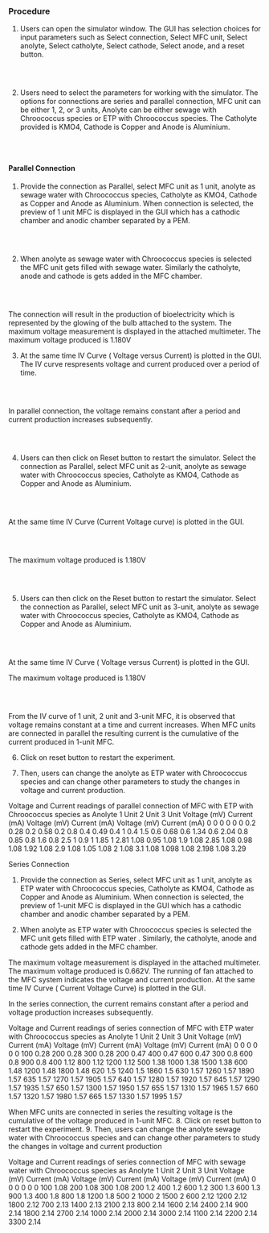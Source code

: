 ### Procedure

1.	Users can open the simulator window. The GUI has selection choices for input parameters such as  Select connection, Select MFC unit, Select anolyte, Select catholyte, Select cathode, Select anode, and a reset button.


<img src="images/21.png" title="" />

&nbsp;
 
2.	Users need to select the parameters for working with the simulator. The options for connections are series and parallel connection, MFC unit can be either 1, 2, or 3 units, Anolyte can be either sewage with Chroococcus species or ETP with Chroococcus species. The Catholyte provided is KMO4, Cathode is Copper and Anode is Aluminium. 

<img src="images/22.png" title="" />

&nbsp;
 
 
#### Parallel Connection


1.	Provide the connection as Parallel, select MFC unit as 1 unit, anolyte as sewage water with Chroococcus species, Catholyte as KMO4, Cathode as Copper and Anode as Aluminium. When connection is selected, the preview of 1 unit MFC is displayed in the GUI which has a cathodic chamber and anodic chamber separated by a PEM. 

<img src="images/23.png" title="" />

&nbsp;
  

2.	When anolyte as sewage water with Chroococcus species is selected the MFC unit gets filled with sewage water. Similarly the catholyte, anode and cathode is gets added in the MFC chamber. 


<img src="images/4.png" title="" />

&nbsp;
 
The connection will result in the production of bioelectricity which is represented by the glowing of the bulb attached to the system. The maximum voltage measurement is displayed in the attached multimeter. The maximum voltage produced is 1.180V


3.	At the same time IV Curve ( Voltage versus Current) is plotted in the GUI. The IV curve respresents voltage and current produced over a period of time.


<img src="images/5.png" title="" />

&nbsp;
 
 
In parallel connection, the voltage remains constant after a period and current production increases subsequently.

<img src="images/6.png" title="" />

&nbsp;
 

4.	Users can then click on Reset button to restart the simulator. Select the connection as Parallel, select MFC unit as 2-unit, anolyte as sewage water with Chroococcus species, Catholyte as KMO4, Cathode as Copper and Anode as Aluminium.  


<img src="images/7.png" title="" />

&nbsp;
 

At the same time IV Curve (Current Voltage curve) is plotted in the GUI.


<img src="images/8.png" title="" />

&nbsp;
 
 
The maximum voltage produced is 1.180V


<img src="images/9.png" title="" />

&nbsp;
 

5.	Users can then click on the Reset button to restart the simulator. Select the connection as Parallel, select MFC unit as 3-unit, anolyte as sewage water with Chroococcus species, Catholyte as KMO4, Cathode as Copper and Anode as Aluminium. 


<img src="images/10.png" title="" />

&nbsp;
 

At the same time IV Curve ( Voltage versus Current) is plotted in the GUI.


The maximum voltage produced is 1.180V



<img src="images/11.png" title="" />

&nbsp;
 

From the IV curve of 1 unit, 2 unit and 3-unit MFC, it is observed that voltage remains constant at a time and current increases. When MFC units are connected in parallel the resulting current is the cumulative of the current produced in 1-unit MFC. 

6. Click on reset button to restart the experiment.

7.	Then, users can change the anolyte as ETP water with Chroococcus species and can change other parameters to study the changes in voltage and current production.







Voltage and Current readings of parallel connection of MFC with ETP with Chroococcus species as Anolyte
1 Unit	2 Unit	3 Unit
Voltage (mV)	Current
(mA)	Voltage
(mV)	Current
(mA)	Voltage
(mV)	Current
(mA)
0	0	0	0	0	0
0.2	0.28	0.2	0.58	0.2	0.8
0.4	0.49	0.4	1	0.4	1.5
0.6	0.68	0.6	1.34	0.6	2.04
0.8	0.85	0.8	1.6	0.8	2.5
1	0.9	1	1.85	1	2.81
1.08	0.95	1.08	1.9	1.08	2.85
1.08	0.98	1.08	1.92	1.08	2.9
1.08	1.05	1.08	2	1.08	3.1
1.08	1.098	1.08	2.198	1.08	3.29

Series Connection
1.	Provide the connection as Series, select MFC unit as 1 unit, anolyte as ETP water with Chroococcus species, Catholyte as KMO4, Cathode as Copper and Anode as Aluminium. When connection is selected, the preview of 1-unit MFC is displayed in the GUI which has a cathodic chamber and anodic chamber separated by a PEM. 
 

2.	When anolyte as ETP water with Chroococcus species is selected the MFC unit gets filled with ETP water . Similarly, the catholyte, anode and cathode gets added in the MFC chamber.
 
The maximum voltage measurement is displayed in the attached multimeter. The maximum voltage produced is 0.662V. The running of fan attached to the MFC system indicates the voltage and current production. 
At the same time IV Curve ( Current Voltage Curve) is plotted in the GUI.

 
In the series connection, the current remains constant after a period and voltage production increases subsequently.
 

Voltage and Current readings of series connection of MFC with ETP water with Chroococcus species as Anolyte
1 Unit	2 Unit	3 Unit
Voltage (mV)	Current
(mA)	Voltage
(mV)	Current
(mA)	Voltage
(mV)	Current
(mA)
0	0	0	0	0	0
100	0.28	200	0.28	300	0.28
200	0.47	400	0.47	600	0.47
300	0.8	600	0.8	900	0.8
400	1.12	800	1.12	1200	1.12
500	1.38	1000	1.38	1500	1.38
600	1.48	1200	1.48	1800	1.48
620	1.5	1240	1.5	1860	1.5
630	1.57	1260	1.57	1890	1.57
635	1.57	1270	1.57	1905	1.57
640	1.57	1280	1.57	1920	1.57
645	1.57	1290	1.57	1935	1.57
650	1.57	1300	1.57	1950	1.57
655	1.57	1310	1.57	1965	1.57
660	1.57	1320	1.57	1980	1.57
665	1.57	1330	1.57	1995	1.57

When MFC units are connected in series the resulting voltage is the cumulative of the voltage produced in 1-unit MFC. 
8.	Click on reset button to restart the experiment.
9.	Then, users can change the anolyte sewage water with Chroococcus species and can change other parameters to study the changes in voltage and current production
 

Voltage and Current readings of series connection of MFC with sewage water with Chroococcus species as Anolyte
1 Unit	2 Unit	3 Unit
Voltage (mV)	Current
(mA)	Voltage
(mV)	Current
(mA)	Voltage
(mV)	Current
(mA)
0
	0	0	0	0	0
100	1.08	200	1.08	300	1.08
200	1.2	400	1.2	600	1.2
300	1.3	600	1.3	900	1.3
400	1.8	800	1.8	1200	1.8
500	2	1000	2	1500	2
600	2.12	1200	2.12	1800	2.12
700	2.13	1400	2.13	2100	2.13
800	2.14	1600	2.14	2400	2.14
900	2.14	1800	2.14	2700	2.14
1000	2.14	2000	2.14	3000	2.14
1100	2.14	2200	2.14	3300	2.14

